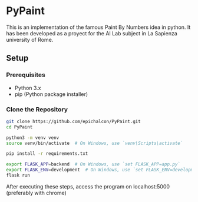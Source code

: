 # PyPaint

This is an implementation of the famous Paint By Numbers idea in python. It has been developed as a proyect for the AI Lab subject in La Sapienza university of Rome.

## Setup

### Prerequisites

- Python 3.x
- pip (Python package installer)

### Clone the Repository

```bash
git clone https://github.com/epichalcon/PyPaint.git
cd PyPaint

python3 -m venv venv
source venv/bin/activate  # On Windows, use `venv\Scripts\activate`

pip install -r requirements.txt

export FLASK_APP=backend  # On Windows, use `set FLASK_APP=app.py`
export FLASK_ENV=development  # On Windows, use `set FLASK_ENV=development`
flask run
```

After executing these steps, access the program on localhost:5000 (preferably with chrome)
